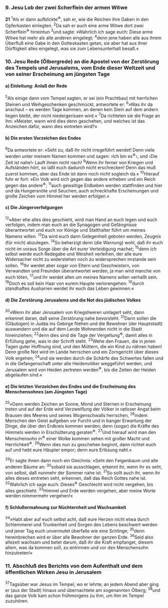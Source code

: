 ### 9. Jesu Lob der zwei Scherflein der armen Witwe

__21__
<sup>1</sup>Als er dann aufblickte<sup title="= Umschau hielt">&#x2732;</sup>, sah er, wie die Reichen ihre Gaben in den Opferkasten einlegten.
<sup>2</sup>Da sah er auch eine arme Witwe dort zwei Scherflein<sup title="vgl. Mk 12,42">&#x2732;</sup> hineintun
<sup>3</sup>und sagte: »Wahrlich ich sage euch: Diese arme Witwe hat mehr als alle anderen eingelegt;
<sup>4</sup>denn jene haben alle aus ihrem Überfluß eine Gabe in den Gotteskasten getan, sie aber hat aus ihrer Dürftigkeit alles eingelegt, was sie zum Lebensunterhalt besaß.«

### 10. Jesu Rede (Ölbergrede) an die Apostel von der Zerstörung des Tempels und Jerusalems, vom Ende dieser Weltzeit und von seiner Erscheinung am jüngsten Tage

#### a) Einleitung: Anlaß der Rede

<sup>5</sup>Als einige dann vom Tempel sagten, er sei (ein Prachtbau) mit herrlichen Steinen und Weihgeschenken geschmückt, antwortete er:
<sup>6</sup>»Was ihr da anschaut – es werden Tage kommen, an denen kein Stein auf dem andern liegen bleibt, der nicht niedergerissen wird.«
<sup>7</sup>Da richteten sie die Frage an ihn: »Meister, wann wird dies denn geschehen, und welches ist das Anzeichen dafür, wann dies eintreten wird?«

#### b) Die ersten Vorzeichen des Endes

<sup>8</sup>Da antwortete er: »Seht zu, daß ihr nicht irregeführt werdet! Denn viele werden unter meinem Namen kommen und sagen: ›Ich bin es<sup title="d.h. Christus, oder: der Messias">&#x2732;</sup>‹, und ›Die Zeit ist nahe!‹ Lauft ihnen nicht nach!
<sup>9</sup>Wenn ihr ferner von Kriegen und Aufständen hört, so laßt euch dadurch nicht erschrecken! Denn das muß zuerst kommen, aber das Ende ist dann noch nicht sogleich da.«
<sup>10</sup>Hierauf fuhr er fort: »Ein Volk wird sich gegen das andere erheben und ein Reich gegen das andere<sup title="Jes 19,2">&#x2732;</sup>;
<sup>11</sup>auch gewaltige Erdbeben werden stattfinden und hier und da Hungersnöte und Seuchen; auch schreckhafte Erscheinungen und große Zeichen vom Himmel her werden erfolgen.«

#### c) Die Jüngerverfolgungen

<sup>12</sup>»Aber ehe alles dies geschieht, wird man Hand an euch legen und euch verfolgen, indem man euch an die Synagogen und Gefängnisse überantwortet und euch vor Könige und Statthalter führt um meines Namens willen.
<sup>13</sup>Da wird euch dann Gelegenheit geboten werden, Zeugnis (für mich) abzulegen.
<sup>14</sup>So beherzigt denn (die Warnung) wohl, daß ihr euch nicht im voraus Sorge über die Art eurer Verteidigung machet;
<sup>15</sup>denn ich selbst werde euch Redegabe und Weisheit verleihen, der alle eure Widersacher nicht zu widerstehen noch zu widersprechen imstande sein sollen.
<sup>16</sup>Ihr werdet aber sogar von Eltern und Geschwistern, von Verwandten und Freunden überantwortet werden, ja man wird manche von euch töten,
<sup>17</sup>und ihr werdet allen um meines Namens willen verhaßt sein.
<sup>18</sup>Doch es soll kein Haar von eurem Haupte verlorengehen:
<sup>19</sup>durch standhaftes Ausharren werdet ihr euch das Leben gewinnen.«

#### d) Die Zerstörung Jerusalems und die Not des jüdischen Volkes

<sup>20</sup>»Wenn ihr aber Jerusalem von Kriegsheeren umlagert seht, dann erkennet daran, daß seine Zerstörung nahe bevorsteht.
<sup>21</sup>Dann sollen die (Gläubigen) in Judäa ins Gebirge fliehen und die Bewohner (der Hauptstadt) auswandern und die auf dem Lande Wohnenden nicht in die Stadt hineinziehen;
<sup>22</sup>denn dies sind die Tage der Vergeltung<sup title="5.Mose 32,35">&#x2732;</sup>, damit alles in Erfüllung gehe, was in der Schrift steht.
<sup>23</sup>Wehe den Frauen, die in jenen Tagen guter Hoffnung sind, und den Müttern, die ein Kind zu nähren haben! Denn große Not wird im Lande herrschen und ein Zorngericht über dieses Volk ergehen;
<sup>24</sup>und sie werden durch die Schärfe des Schwertes fallen und in die Gefangenschaft unter alle Heidenvölker weggeführt werden, und Jerusalem wird von Heiden zertreten werden<sup title="Sach 12,3">&#x2732;</sup>, bis die Zeiten der Heiden abgelaufen sind.«

#### e) Die letzten Vorzeichen des Endes und die Erscheinung des Menschensohnes (am Jüngsten Tage)

<sup>25</sup>»Dann werden Zeichen an Sonne, Mond und Sternen in Erscheinung treten und auf der Erde wird Verzweiflung der Völker in ratloser Angst beim Brausen des Meeres und seines Wogenschwalls herrschen,
<sup>26</sup>indem Menschen den Geist aufgeben vor Furcht und in banger Erwartung der Dinge, die über den Erdkreis kommen werden; denn (sogar) die Kräfte des Himmels werden in Erschütterung geraten<sup title="Jes 34,4">&#x2732;</sup>.
<sup>27</sup>Und hierauf wird man den Menschensohn in<sup title="oder: auf">&#x2732;</sup> einer Wolke kommen sehen mit großer Macht und Herrlichkeit<sup title="Dan 7,13">&#x2732;</sup>.
<sup>28</sup>Wenn dies nun zu geschehen beginnt, dann richtet euch auf und hebt eure Häupter empor; denn eure Erlösung naht.«

<sup>29</sup>Er sagte ihnen dann noch ein Gleichnis: »Seht den Feigenbaum und alle anderen Bäume an:
<sup>30</sup>sobald sie ausschlagen, erkennt ihr, wenn ihr es seht, von selbst, daß nunmehr der Sommer nahe ist.
<sup>31</sup>So sollt auch ihr, wenn ihr alles dieses eintreten seht, erkennen, daß das Reich Gottes nahe ist.
<sup>32</sup>Wahrlich ich sage euch: Dieses<sup title="d.h. das gegenwärtige">&#x2732;</sup> Geschlecht wird nicht vergehen, bis alles geschieht.
<sup>33</sup>Himmel und Erde werden vergehen, aber meine Worte werden nimmermehr vergehen!«

#### f) Schlußermahnung zur Nüchternheit und Wachsamkeit

<sup>34</sup>»Habt aber auf euch selbst acht, daß eure Herzen nicht etwa durch Schlemmerei und Trunkenheit und Sorgen des Lebens beschwert werden und jener Tag euch unvermutet überfalle wie eine Schlinge;
<sup>35</sup>denn hereinbrechen wird er über alle Bewohner der ganzen Erde.
<sup>36</sup>Seid also allezeit wachsam und betet darum, daß ihr die Kraft empfanget, diesem allem, was da kommen soll, zu entrinnen und vor den Menschensohn hinzutreten!«

### 11. Abschluß des Berichts von dem Aufenthalt und dem öffentlichen Wirken Jesu in Jerusalem

<sup>37</sup>Tagsüber war Jesus im Tempel, wo er lehrte; an jedem Abend aber ging er (aus der Stadt) hinaus und übernachtete am sogenannten Ölberg;
<sup>38</sup>und das ganze Volk kam schon frühmorgens zu ihm, um ihm im Tempel zuzuhören.